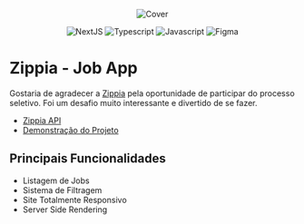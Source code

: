 <p align="center">
  <img src="https://res.cloudinary.com/dnqiosdb6/image/upload/v1666997792/cover/zippia-cover_mxy0vm.png" alt="Cover">
</p>

<p align="center">
  <img src="https://img.shields.io/badge/next.js-000000?style=for-the-badge&logo=nextdotjs&logoColor=white" alt="NextJS">
  <img src="https://img.shields.io/badge/TypeScript-007ACC?style=for-the-badge&logo=typescript&logoColor=white" alt="Typescript">
  <img src="https://img.shields.io/badge/JavaScript-323330?style=for-the-badge&logo=javascript&logoColor=F7DF1E" alt="Javascript">
  <img src="https://img.shields.io/badge/Vercel-000000?style=for-the-badge&logo=vercel&logoColor=white" alt="Figma">
</p>

# Zippia - Job App

Gostaria de agradecer a [Zippia](https://copybase.com.br/) pela oportunidade de participar do processo seletivo. Foi um desafio muito interessante e divertido de se fazer.

- [Zippia API](https://www.zippia.com/api/jobs/)
- [Demonstração do Projeto]()

## Principais Funcionalidades

- Listagem de Jobs
- Sistema de Filtragem
- Site Totalmente Responsivo
- Server Side Rendering
